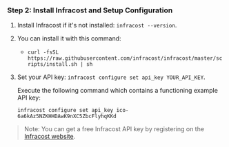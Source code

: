 ### Step 2: Install Infracost and Setup Configuration

1. Install Infracost if it's not installed: `infracost --version`.

2. You can install it with this command: 
    - `curl -fsSL https://raw.githubusercontent.com/infracost/infracost/master/scripts/install.sh | sh`
    

3. Set your API key: `infracost configure set api_key YOUR_API_KEY`.

    Execute the following command which contains a functioning example API key:

    `infracost configure set api_key ico-6a6kAz5NZKHHDAwK9nXC5ZbcFlyhqKKd`

> Note: You can get a free Infracost API key by registering on the [Infracost website](https://www.infracost.io/).
